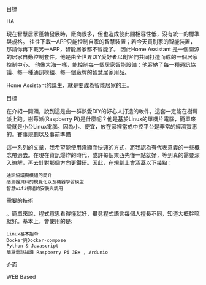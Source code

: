 目標

HA

現在智慧居家蓬勃發展時，廠商很多，但也造成彼此間相容性低，沒有統一的標準與規格。
往往下載一APP只能控制自家的智慧裝置；若今天買別家的智能裝置，那請你再下載另一APP，智能居家都不智能了。
因此Home Assistant 是一個開源的居家自動控制套件。他是由全世界DIY愛好者以創客們共同打造而成的一個居家控制中心。
他像大海一樣，能控制每一個居家智能設備：他容納了每一種通訊協議、每一種通訊模組、每一個廠牌的智慧居家用品。

Home Assistant的誕生，就是要成為智能居家的王。


目標

在介紹一開頭，說到這是由一群熱愛DIY的好心人打造的軟件，這套一定能在樹莓派上跑。樹莓派(Raspberry Pi)是什麼呢？他是基於Linux的單機片電腦，簡單來說就是小台Linux電腦。因為小、便宜，放在家裡當成中控平台是非常的經濟實惠的。賽事規劃以及事前準備

這一系列的文章，我希望能使用淺顯而快速的方式，將我認為有代表意義的一些概念帶過去。在現在資訊爆炸的時代，或許每個東西先懂一點就好，等到真的需要深入暸解，再去針對那個方向更鑽研。因此，在規劃上會涵蓋以下幾點：

    通訊協議與模組的簡介
    感測器資料的視覺化以及機器學習模型
    智慧wifi模組的安裝與調用
   

需要的技術

。簡單來說，程式意思看得懂就好，畢竟程式語言每個人擅長不同，知道大概幹嘛就好。基本上，會使用的是:

    Linux基本指令
    Docker與Docker-compose
    Python & Javascript
    簡單電路知識 Raspberry Pi 3B+ , Ardunio

介面

WEB Based 
